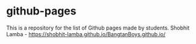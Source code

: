 # github-pages
This is a repository for the list of Github pages made by students.
Shobhit Lamba - https://shobhit-lamba.github.io/BangtanBoys.github.io/
